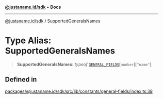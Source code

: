 [**@justaname.id/sdk**](../README.md) • **Docs**

***

[@justaname.id/sdk](../globals.md) / SupportedGeneralsNames

# Type Alias: SupportedGeneralsNames

> **SupportedGeneralsNames**: *typeof* [`GENERAL_FIELDS`](../variables/GENERAL_FIELDS.md)\[`number`\]\[`"name"`\]

## Defined in

[packages/@justaname.id/sdk/src/lib/constants/general-fields/index.ts:39](https://github.com/JustaName-id/JustaName-sdk/blob/577c5c787ef18bf8ddf8b997f021738a0e8ca336/packages/@justaname.id/sdk/src/lib/constants/general-fields/index.ts#L39)
